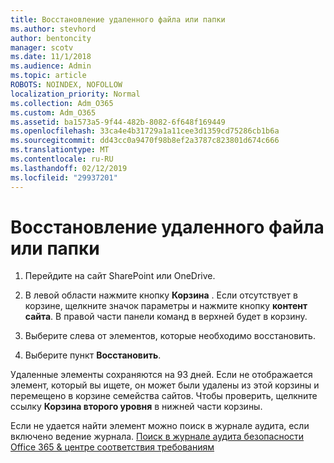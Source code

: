 ```yaml
---
title: Восстановление удаленного файла или папки
ms.author: stevhord
author: bentoncity
manager: scotv
ms.date: 11/1/2018
ms.audience: Admin
ms.topic: article
ROBOTS: NOINDEX, NOFOLLOW
localization_priority: Normal
ms.collection: Adm_O365
ms.custom: Adm_O365
ms.assetid: ba1573a5-9f44-482b-8082-6f648f169449
ms.openlocfilehash: 33ca4e4b31729a1a11cee3d1359cd75286cb1b6a
ms.sourcegitcommit: dd43cc0a9470f98b8ef2a3787c823801d674c666
ms.translationtype: MT
ms.contentlocale: ru-RU
ms.lasthandoff: 02/12/2019
ms.locfileid: "29937201"
---
```

# <a name="restore-a-deleted-file-or-folder"></a>Восстановление удаленного файла или папки

1. Перейдите на сайт SharePoint или OneDrive.
    
2. В левой области нажмите кнопку **Корзина** . Если отсутствует в корзине, щелкните значок параметры и нажмите кнопку **контент сайта**. В правой части панели команд в верхней будет в корзину.
    
3. Выберите слева от элементов, которые необходимо восстановить.
    
4. Выберите пункт **Восстановить**.
    
Удаленные элементы сохраняются на 93 дней. Если не отображается элемент, который вы ищете, он может были удалены из этой корзины и перемещено в корзине семейства сайтов. Чтобы проверить, щелкните ссылку **Корзина второго уровня** в нижней части корзины. 
  
Если не удается найти элемент можно поиск в журнале аудита, если включено ведение журнала. [Поиск в журнале аудита безопасности Office 365 &amp; центре соответствия требованиям](https://support.office.com/article/0d4d0f35-390b-4518-800e-0c7ec95e946c.aspx)
  

